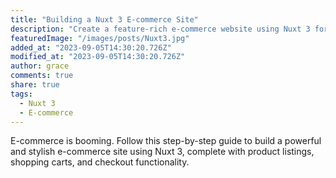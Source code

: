 ```yaml
---
title: "Building a Nuxt 3 E-commerce Site"
description: "Create a feature-rich e-commerce website using Nuxt 3 for a seamless shopping experience."
featuredImage: "/images/posts/Nuxt3.jpg"
added_at: "2023-09-05T14:30:20.726Z"
modified_at: "2023-09-05T14:30:20.726Z"
author: grace
comments: true
share: true
tags:
  - Nuxt 3
  - E-commerce
---
```


E-commerce is booming. Follow this step-by-step guide to build a powerful and stylish e-commerce site using Nuxt 3, complete with product listings, shopping carts, and checkout functionality.
